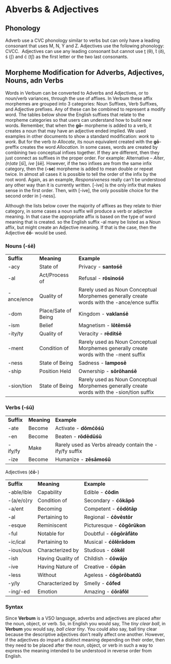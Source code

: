 # Abverbs & Adjectives

## Phonology

Adverb use a CVC phonology similar to verbs but can only have a leading consonant that uses M, N, Y and Z. Adjectives use the following phonology: CVCC.  Adjectives can use any leading consonant but cannot use ṯ (θ), ẗ (ð), ś (ʃ) and ć (tʃ) as the first letter or the two last consonants.

## Morpheme Modification for Adverbs, Adjectives, Nouns, adn Verbs

Words in Verbum can be converted to Adverbs and Adjectives, or to noun/verb variances, through the use of affixes.  In Verbum these affix morphemes are grouped into 3 categories: Noun Suffixes, Verb Suffixes, and Adjective prefixes.  Any of these can be combined to represent a modify word. The tables below show the English suffixes that relate to the morpheme categories so that users can understand how to build new words.  Remember, that when the **gō-** morpheme is added to a verb, it creates a noun that may have an adjective ended implied.  We used examples in other documents to show a standard modification: _work_ to _work_. But for the verb _to Allocate_, its noun equivalent created with the **gō**- preffix creates the word _Allocation_. In some cases, words are created by combining two conceptual infixes together. If they are different, then they just connect as suffixes in the proper order. For example: Alternative – _Alter_, _(n)ate_ [śī], _ive_ [śē].  However, if the two infixes are from the same infix category, then the (**-se**) morpheme is added to mean double or repeat twice. In almost all cases it is possible to tell the order of the infix by the root word.  Again, as an example, _Responsiveness_ really can’t be understood any other way than it is currently written.  [-ive] is the only infix that makes sense in the first order. Then, with [-ive], the only possible choice for the second order in [-ness].  

Although the lists below cover the majority of affixes as they relate to thier category, in some cases a noun suffix will produce a verb or adjective meaning. In that case the appropriate affix is based on the type of word meaning that is created. so the English suffix -al many be listed as a Noun affix, but might create an Adjective meaning. If that is the case, then the Adjective **ćō**- would be used.

### Nouns (-**śē**)

||||
|--- |--- |--- |
|**Suffix**|**Meaning**|**Example**|
|-acy|State of|Privacy - **santośē**|
|-al|Act/Process of|Refusal - **rōsinośē**|
|-ance/ence|Quality of|Rarely used as Noun Conceptual Morphemes generally create words with the -ance/ence suffix|
|-dom|Place/Sate of Being|Kingdom - **vaklanśē**|
|-ism|Belief|Magnetism - **lōtēmśē**|
|-ity/ty|Quality of|Veracity - **rēditśē**|
|-ment|Condition of|Rarely used as Noun Conceptual Morphemes generally create words with the -ment suffix|
|-ness|State of Being|Sadness - **lamposē**|
|-ship|Position Held|Ownership - **sōrōhanśē**|
|-sion/tion|State of Being|Rarely used as Noun Conceptual Morphemes generally create words with the -sion/tion suffix|

### Verbs (-**śū**)

||||
|--- |--- |--- |
|**Suffix**|**Meaning**|**Example**|
|-ate|Become|Activate - **dōmćōśū**|
|-en|Become|Beaten - **rōdēdūśū**|
|-ify/fy|Make|Rarely used as Verbs already contain the -ify/fy suffix|
|-ize|Become|Humanize - **zēsāmośū**|

Adjectives (**ćō**-)

||||
|--- |--- |--- |
|**Suffix**|**Meaning**|**Example**|
|-able/ible|Capability|Edible  - **ćōdin**|
|-(a/e/o)ry|Condition of|Secondary - **ćōkāpō**|
|-a/ent|Becoming|Competent - **ćōdōtāp**|
|-al|Pertaining to|Regional - **ćōvēstōr**|
|-esque|Reminiscent|Picturesque - **ćōgōrūkon**|
|-ful|Notable for|Doubtful - **ćōgōrāfāto**|
|-ic/ical|Pertaining to|Musical - **ćōlērādom**|
|-ious/ous|Characterized by|Studious - **ćōkēl**|
|-ish|Having Quality of|Childish - **ćōwājo**|
|-ive|Having Nature of|Creative - **ćōpān**|
|-less|Without|Ageless - **ćōgōrōbatdū**|
|-y/ly|Characterized by|Smelly - **ćōfed**|
|-ing/-ed|Emotion|Amazing - **ćōrāfōl**|


### Syntax

Since **Verbum** is a VSO language, adverbs and adjectives are placed after the noun, object, or verb. So, in English you would say, The _tiny clear ball_, in **Verbum** you would say, _ball clear tiny_.  You could also say, ball tiny clear because the descriptive adjectives don’t really affect one another. However, if the adjectives do impart a distinct meaning depending on their order, then they need to be placed after the noun, object, or verb in such a way to express the meaning intended to be understood in reverse order from English. 

